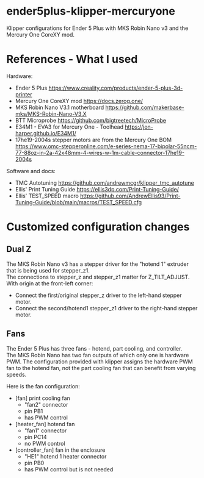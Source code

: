 # ender5plus-klipper-mercuryone
Klipper configurations for Ender 5 Plus with MKS Robin Nano v3 and the Mercury One CoreXY mod.

# References - What I used
Hardware:
* Ender 5 Plus https://www.creality.com/products/ender-5-plus-3d-printer
* Mercury One CoreXY mod https://docs.zerog.one/
* MKS Robin Nano V3.1 motherboard https://github.com/makerbase-mks/MKS-Robin-Nano-V3.X
* BTT Microprobe https://github.com/bigtreetech/MicroProbe
* E34M1 - EVA3 for Mercury One - Toolhead https://jon-harper.github.io/E34M1/
* 17he19-2004s stepper motors are from the Mercury One BOM
https://www.omc-stepperonline.com/e-series-nema-17-bipolar-55ncm-77-88oz-in-2a-42x48mm-4-wires-w-1m-cable-connector-17he19-2004s

Software and docs:
* TMC Autotuning https://github.com/andrewmcgr/klipper_tmc_autotune
* Ellis' Print Tuning Guide https://ellis3dp.com/Print-Tuning-Guide/
* Ellis' TEST_SPEED macro https://github.com/AndrewEllis93/Print-Tuning-Guide/blob/main/macros/TEST_SPEED.cfg

# Customized configuration changes

## Dual Z
The MKS Robin Nano v3 has a stepper driver for the "hotend 1" extruder that is being used for stepper_z1.<br>
The connections to stepper_z and stepper_z1 matter for Z_TILT_ADJUST.  With origin at the front-left corner:
* Connect the first/original stepper_z driver to the left-hand stepper motor.
* Connect the second/hotend1 stepper_z1 driver to the right-hand stepper motor.

## Fans
The Ender 5 Plus has three fans - hotend, part cooling, and controller.<br>
The MKS Robin Nano has two fan outputs of which only one is hardware PWM. The configuration provided with klipper assigns the 
hardware PWM fan to the hotend fan, not the part cooling fan that can benefit from varying speeds.

Here is the fan configuration:
* \[fan\] print cooling fan
  * "fan2" connector
  * pin PB1
  * has PWM control
* \[heater_fan\] hotend fan
  * "fan1" connector
  * pin PC14
  * no PWM control
* \[controller_fan\] fan in the enclosure
  * "HE1" hotend 1 heater connector
  * pin PB0
  * has PWM control but is not needed
